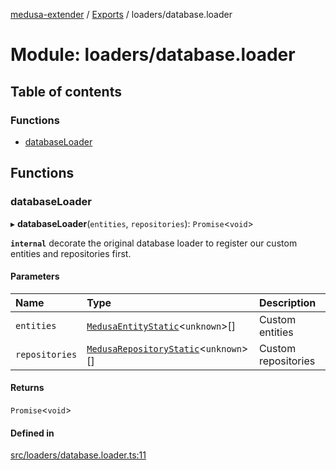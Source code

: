 [medusa-extender](../README.md) / [Exports](../modules.md) / loaders/database.loader

# Module: loaders/database.loader

## Table of contents

### Functions

- [databaseLoader](loaders_database_loader.md#databaseloader)

## Functions

### databaseLoader

▸ **databaseLoader**(`entities`, `repositories`): `Promise`<`void`\>

**`internal`**
decorate the original database loader to register our custom entities and repositories first.

#### Parameters

| Name | Type | Description |
| :------ | :------ | :------ |
| `entities` | [`MedusaEntityStatic`](../interfaces/types.MedusaEntityStatic.md)<`unknown`\>[] | Custom entities |
| `repositories` | [`MedusaRepositoryStatic`](../interfaces/types.MedusaRepositoryStatic.md)<`unknown`\>[] | Custom repositories |

#### Returns

`Promise`<`void`\>

#### Defined in

[src/loaders/database.loader.ts:11](https://github.com/adrien2p/medusa-extender/blob/682c80d/src/loaders/database.loader.ts#L11)
